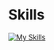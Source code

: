 # Skills
[![My Skills](https://skillicons.dev/icons?i=python,java,c,cpp,latex,md,qt,vscode,matlab,octave,flutter,dart,&theme=dark,&perline=3)](https://skillicons.dev)
<!--
**andriusezerskis/andriusezerskis** is a ✨ _special_ ✨ repository because its `README.md` (this file) appears on your GitHub profile.

Here are some ideas to get you started:

- 🔭 I’m currently working on ...
- 🌱 I’m currently learning ...
- 👯 I’m looking to collaborate on ...
- 🤔 I’m looking for help with ...
- 💬 Ask me about ...
- 📫 How to reach me: ...
- 😄 Pronouns: ...
- ⚡ Fun fact: ...
-->
